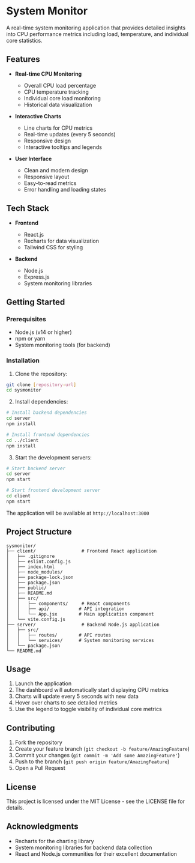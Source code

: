 # System Monitor

A real-time system monitoring application that provides detailed insights into CPU performance metrics including load, temperature, and individual core statistics.

## Features

- **Real-time CPU Monitoring**
  - Overall CPU load percentage
  - CPU temperature tracking
  - Individual core load monitoring
  - Historical data visualization

- **Interactive Charts**
  - Line charts for CPU metrics
  - Real-time updates (every 5 seconds)
  - Responsive design
  - Interactive tooltips and legends

- **User Interface**
  - Clean and modern design
  - Responsive layout
  - Easy-to-read metrics
  - Error handling and loading states

## Tech Stack

- **Frontend**
  - React.js
  - Recharts for data visualization
  - Tailwind CSS for styling

- **Backend**
  - Node.js
  - Express.js
  - System monitoring libraries

## Getting Started

### Prerequisites

- Node.js (v14 or higher)
- npm or yarn
- System monitoring tools (for backend)

### Installation

1. Clone the repository:
```bash
git clone [repository-url]
cd sysmonitor
```

2. Install dependencies:
```bash
# Install backend dependencies
cd server
npm install

# Install frontend dependencies
cd ../client
npm install
```

3. Start the development servers:
```bash
# Start backend server
cd server
npm start

# Start frontend development server
cd client
npm start
```

The application will be available at `http://localhost:3000`

## Project Structure

```
sysmonitor/
├── client/                 # Frontend React application
│   ├── .gitignore
│   ├── eslint.config.js
│   ├── index.html
│   ├── node_modules/
│   ├── package-lock.json
│   ├── package.json
│   ├── public/
│   ├── README.md
│   ├── src/
│   │   ├── components/     # React components
│   │   ├── api/           # API integration
│   │   └── App.jsx        # Main application component
│   └── vite.config.js
├── server/                 # Backend Node.js application
│   ├── src/
│   │   ├── routes/        # API routes
│   │   └── services/      # System monitoring services
│   └── package.json
└── README.md
```

## Usage

1. Launch the application
2. The dashboard will automatically start displaying CPU metrics
3. Charts will update every 5 seconds with new data
4. Hover over charts to see detailed metrics
5. Use the legend to toggle visibility of individual core metrics

## Contributing

1. Fork the repository
2. Create your feature branch (`git checkout -b feature/AmazingFeature`)
3. Commit your changes (`git commit -m 'Add some AmazingFeature'`)
4. Push to the branch (`git push origin feature/AmazingFeature`)
5. Open a Pull Request

## License

This project is licensed under the MIT License - see the LICENSE file for details.

## Acknowledgments

- Recharts for the charting library
- System monitoring libraries for backend data collection
- React and Node.js communities for their excellent documentation 